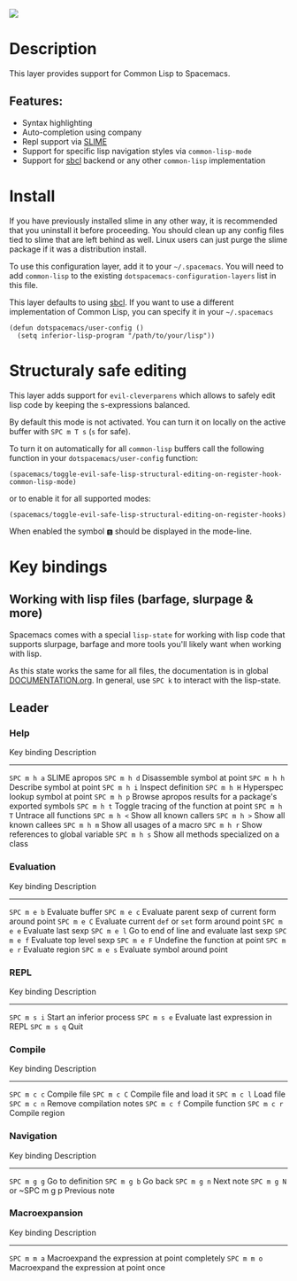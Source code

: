 ![](img/slime.png)

Description
===========

This layer provides support for Common Lisp to Spacemacs.

Features:
---------

-   Syntax highlighting
-   Auto-completion using company
-   Repl support via [SLIME](https://github.com/slime/slime)
-   Support for specific lisp navigation styles via `common-lisp-mode`
-   Support for [sbcl](http://www.sbcl.org/) backend or any other
    `common-lisp` implementation

Install
=======

If you have previously installed slime in any other way, it is
recommended that you uninstall it before proceeding. You should clean up
any config files tied to slime that are left behind as well. Linux users
can just purge the slime package if it was a distribution install.

To use this configuration layer, add it to your `~/.spacemacs`. You will
need to add `common-lisp` to the existing
`dotspacemacs-configuration-layers` list in this file.

This layer defaults to using [sbcl](http://www.sbcl.org/). If you want
to use a different implementation of Common Lisp, you can specify it in
your `~/.spacemacs`

``` {.commonlisp org-language="emacs-lisp"}
(defun dotspacemacs/user-config ()
  (setq inferior-lisp-program "/path/to/your/lisp"))
```

Structuraly safe editing
========================

This layer adds support for `evil-cleverparens` which allows to safely
edit lisp code by keeping the s-expressions balanced.

By default this mode is not activated. You can turn it on locally on the
active buffer with `SPC m T s` (`s` for safe).

To turn it on automatically for all `common-lisp` buffers call the
following function in your `dotspacemacs/user-config` function:

``` {.commonlisp org-language="emacs-lisp"}
(spacemacs/toggle-evil-safe-lisp-structural-editing-on-register-hook-common-lisp-mode)
```

or to enable it for all supported modes:

``` {.commonlisp org-language="emacs-lisp"}
(spacemacs/toggle-evil-safe-lisp-structural-editing-on-register-hooks)
```

When enabled the symbol `🆂` should be displayed in the mode-line.

Key bindings
============

Working with lisp files (barfage, slurpage & more)
--------------------------------------------------

Spacemacs comes with a special `lisp-state` for working with lisp code
that supports slurpage, barfage and more tools you\'ll likely want when
working with lisp.

As this state works the same for all files, the documentation is in
global
[DOCUMENTATION.org](https://github.com/syl20bnr/spacemacs/blob/master/doc/DOCUMENTATION.org#lisp-key-bindings).
In general, use `SPC k` to interact with the lisp-state.

Leader
------

### Help

  Key binding   Description
  ------------- ----------------------------------------------------------
  `SPC m h a`   SLIME apropos
  `SPC m h d`   Disassemble symbol at point
  `SPC m h h`   Describe symbol at point
  `SPC m h i`   Inspect definition
  `SPC m h H`   Hyperspec lookup symbol at point
  `SPC m h p`   Browse apropos results for a package\'s exported symbols
  `SPC m h t`   Toggle tracing of the function at point
  `SPC m h T`   Untrace all functions
  `SPC m h <`   Show all known callers
  `SPC m h >`   Show all known callees
  `SPC m h m`   Show all usages of a macro
  `SPC m h r`   Show references to global variable
  `SPC m h s`   Show all methods specialized on a class

### Evaluation

  Key binding   Description
  ------------- ---------------------------------------------------
  `SPC m e b`   Evaluate buffer
  `SPC m e c`   Evaluate parent sexp of current form around point
  `SPC m e C`   Evaluate current `def` or `set` form around point
  `SPC m e e`   Evaluate last sexp
  `SPC m e l`   Go to end of line and evaluate last sexp
  `SPC m e f`   Evaluate top level sexp
  `SPC m e F`   Undefine the function at point
  `SPC m e r`   Evaluate region
  `SPC m e s`   Evaluate symbol around point

### REPL

  Key binding   Description
  ------------- ----------------------------------
  `SPC m s i`   Start an inferior process
  `SPC m s e`   Evaluate last expression in REPL
  `SPC m s q`   Quit

### Compile

  Key binding   Description
  ------------- --------------------------
  `SPC m c c`   Compile file
  `SPC m c C`   Compile file and load it
  `SPC m c l`   Load file
  `SPC m c n`   Remove compilation notes
  `SPC m c f`   Compile function
  `SPC m c r`   Compile region

### Navigation

  Key binding                  Description
  ---------------------------- ------------------
  `SPC m g g`                  Go to definition
  `SPC m g b`                  Go back
  `SPC m g n`                  Next note
  `SPC m g N` or \~SPC m g p   Previous note

### Macroexpansion

  Key binding   Description
  ------------- ------------------------------------------------
  `SPC m m a`   Macroexpand the expression at point completely
  `SPC m m o`   Macroexpand the expression at point once
